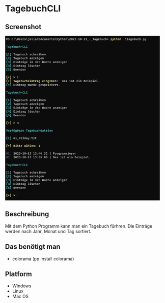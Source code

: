 # TagebuchCLI

## Screenshot
![image info](./Screenshot.png)

## Beschreibung
Mit dem Python Programm kann man ein Tagebuch fürhren.
Die Einträge werden nach Jahr, Monat und Tag sortiert.

## Das benötigt man
- colorama (pp install colorama)

## Platform
- Windows
- Linux
- Mac OS
